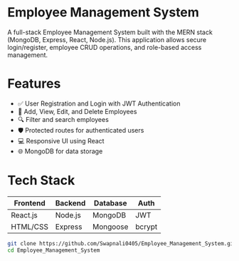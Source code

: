 # Employee Management System
A full-stack Employee Management System built with the MERN stack (MongoDB, Express, React, Node.js). This application allows secure login/register, employee CRUD operations, and role-based access management.

# Features

- ✅ User Registration and Login with JWT Authentication
- 📄 Add, View, Edit, and Delete Employees
- 🔍 Filter and search employees
- 🛡️ Protected routes for authenticated users
- 💻 Responsive UI using React
- 🌐 MongoDB for data storage

# Tech Stack

| Frontend  | Backend  | Database | Auth     |
|-----------|----------|----------|----------|
| React.js  | Node.js  | MongoDB  | JWT      |
| HTML/CSS  | Express  | Mongoose | bcrypt   |

```bash
git clone https://github.com/Swapnali0405/Employee_Management_System.git
cd Employee_Management_System
